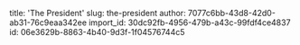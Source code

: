 title: 'The President'
slug: the-president
author: 7077c6bb-43d8-42d0-ab31-76c9eaa342ee
import_id: 30dc92fb-4956-479b-a43c-99fdf4ce4837
id: 06e3629b-8863-4b40-9d3f-1f04576744c5
